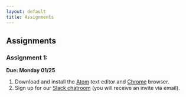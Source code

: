 ```yaml
---
layout: default
title: Assignments
---
```


## Assignments

### Assignment 1:

**Due: Monday 01/25**

1. Download and install the [Atom](https://atom.io/) text editor and [Chrome](https://www.google.com/intl/en/chrome/browser/desktop/index.html) browser.
2. Sign up for our [Slack chatroom](https://dmd1070.slack.com/) (you will receive an invite via email).
